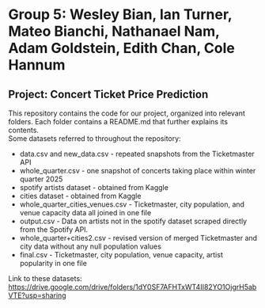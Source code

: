 # Group 5: Wesley Bian, Ian Turner, Mateo Bianchi, Nathanael Nam, Adam Goldstein, Edith Chan, Cole Hannum
## Project: Concert Ticket Price Prediction
This repository contains the code for our project, organized into relevant folders. Each folder contains a README.md that further explains its contents. 
<br>
Some datasets referred to throughout the repository:
<ul>
<li> data.csv and new_data.csv - repeated snapshots from the Ticketmaster API </li>
<li> whole_quarter.csv - one snapshot of concerts taking place within winter quarter 2025 </li>
<li> spotify artists dataset - obtained from Kaggle </li>
<li> cities dataset - obtained from Kaggle </li>
<li> whole_quarter_cities_venues.csv - Ticketmaster, city population, and venue capacity data all joined in one file </li>
<li> output.csv - Data on artists not in the spotify dataset scraped directly from the Spotify API. 
<li> whole_quarter+cities2.csv - revised version of merged Ticketmaster and city data without any null population values </li>
<li> final.csv - Ticketmaster, city population, venue capacity, artist popularity in one file </li>
</ul>

Link to these datasets: https://drive.google.com/drive/folders/1dY0SF7AFHTxWT4II82YO1OjgrH5abVTE?usp=sharing